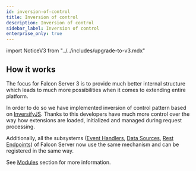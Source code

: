 ```yaml
---
id: inversion-of-control
title: Inversion of control
description: Inversion of control
sidebar_label: Inversion of control
enterprise_only: true
---
```


import NoticeV3 from "../../includes/upgrade-to-v3.mdx"


## How it works

The focus for Falcon Server 3 is to provide much better internal structure which leads to much more possibilities when it comes to extending entire platform.

In order to do so we have implemented inversion of control pattern based on [InversifyJS](https://github.com/inversify/InversifyJS). Thanks to this developers have much more control over the way how extensions are loaded, initialized and managed during request processing.

Additionally, all the subsystems ([Event Handlers](../modules/common-services/event-handlers.md), [Data Sources](../modules/common-services/data-sources.md), [Rest Endpoints](../modules/common-services/rest-endpoints.md)) of Falcon Server now use the same mechanism and can be registered in the same way.

See [Modules](../modules/about.md) section for more information.
